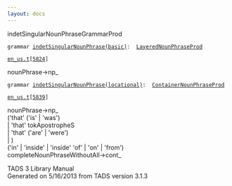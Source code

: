 ```yaml
---
layout: docs
---
```

<span class="title">indetSingularNounPhrase</span><span class="type">GrammarProd</span>

`grammar `<span class="classExtLink">[`indetSingularNounPhrase(basic)`](../object/indetSingularNounPhrase(basic).html)</span>` :   `[`LayeredNounPhraseProd`](../object/LayeredNounPhraseProd.html)

[`en_us.t`](../file/en_us.t.html)`[`[`5824`](../source/en_us.t.html#5824)`]`

<div class="gramrule">

nounPhrase-\>np\_  

</div>

`grammar `<span class="classExtLink">[`indetSingularNounPhrase(locational)`](../object/indetSingularNounPhrase(locational).html)</span>` :   `[`ContainerNounPhraseProd`](../object/ContainerNounPhraseProd.html)

[`en_us.t`](../file/en_us.t.html)`[`[`5839`](../source/en_us.t.html#5839)`]`

<div class="gramrule">

nounPhrase-\>np\_  
('that' ('is' \| 'was')  
\| 'that' tokApostropheS  
\| 'that' ('are' \| 'were')  
\| )  
('in' \| 'inside' \| 'inside' 'of' \| 'on' \| 'from')  
completeNounPhraseWithoutAll-\>cont\_  

</div>

<div class="ftr">

TADS 3 Library Manual  
Generated on 5/16/2013 from TADS version 3.1.3

</div>
